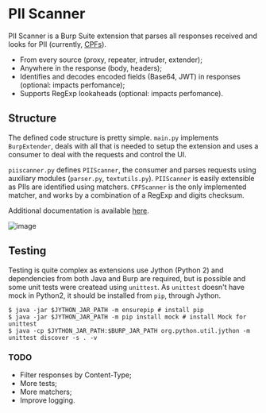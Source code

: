 # PII Scanner

PII Scanner is a Burp Suite extension that parses all responses received and looks for PII (currently, [CPFs](https://pt.wikipedia.org/wiki/Cadastro_de_Pessoas_F%C3%ADsicas)).
- From every source (proxy, repeater, intruder, extender);
- Anywhere in the response (body, headers);
- Identifies and decodes encoded fields (Base64, JWT) in responses (optional: impacts perfomance);
- Supports RegExp lookaheads (optional: impacts perfomance).

## Structure
The defined code structure is pretty simple. `main.py` implements `BurpExtender`, deals with all that is needed to setup the extension and uses a consumer to deal with the requests and control the UI.

`piiscanner.py` defines `PIIScanner`, the consumer and parses requests using auxiliary modules (`parser.py`, `textutils.py`). `PIIScanner` is easily extensible as PIIs are identified using matchers. `CPFScanner` is the only implemented matcher, and works by a combination of a RegExp and digits checksum.

Additional documentation is available [here](docs.md).

![image](https://github.com/geraldino2/pii-scanner/assets/70358808/c478f163-a0e0-4a49-9cbe-3f038e7f5fad)

## Testing
Testing is quite complex as extensions use Jython (Python 2) and dependencies from both Java and Burp are required, but is possible and some unit tests were createad using `unittest`. As `unittest` doesn't have mock in Python2, it should be installed from `pip`, through Jython.
```
$ java -jar $JYTHON_JAR_PATH -m ensurepip # install pip
$ java -jar $JYTHON_JAR_PATH -m pip install mock # install Mock for unittest
$ java -cp $JYTHON_JAR_PATH:$BURP_JAR_PATH org.python.util.jython -m unittest discover -s . -v
```

### TODO
- Filter responses by Content-Type;
- More tests;
- More matchers;
- Improve logging.
